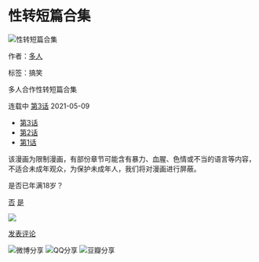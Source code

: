 # 性转短篇合集

![性转短篇合集](https://mhfm6us.cdndm5.com/65/64579/20201121103305_180x240_21.jpg)

作者：[多人](https://www.manhuaren.com/search?title=%e5%a4%9a%e4%ba%ba&language=1&f=2)

标签：搞笑

多人合作性转短篇合集

连载中 [第3话](https://www.manhuaren.com/m1138744/) 2021-05-09

-   [第3话](https://www.manhuaren.com/m1138744/)
-   [第2话](https://www.manhuaren.com/m1081941/)
-   [第1话](https://www.manhuaren.com/m1081853/)

该漫画为限制漫画，有部份章节可能含有暴力、血腥、色情或不当的语言等内容，不适合未成年观众，为保护未成年人，我们将对漫画进行屏蔽。

是否已年满18岁？

[否](javascript:void(0);) [是](javascript:void(0);)

![](https://css122us.cdndm5.com/v202411181654/manhuaren/images/mobile/download-bg-3.png) 

[发表评论](javascript:void(0);) 

![微博分享](https://css122us.cdndm5.com/v202411181654/manhuaren/images/mobile/detail_share_1.png)
![QQ分享](https://css122us.cdndm5.com/v202411181654/manhuaren/images/mobile/detail_share_3.png)
![豆瓣分享](https://css122us.cdndm5.com/v202411181654/manhuaren/images/mobile/detail_share_4.png)